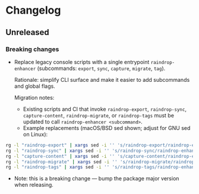 # Changelog

## Unreleased

### Breaking changes

- Replace legacy console scripts with a single entrypoint `raindrop-enhancer` (subcommands: `export`, `sync`, `capture`, `migrate`, `tag`).

  Rationale: simplify CLI surface and make it easier to add subcommands and global flags.

  Migration notes:
  - Existing scripts and CI that invoke `raindrop-export`, `raindrop-sync`, `capture-content`, `raindrop-migrate`, or `raindrop-tags` must be updated to call `raindrop-enhancer <subcommand>`.
  - Example replacements (macOS/BSD sed shown; adjust for GNU sed on Linux):

```bash
rg -l "raindrop-export" | xargs sed -i '' 's/raindrop-export/raindrop-enhancer export/g'
rg -l "raindrop-sync" | xargs sed -i '' 's/raindrop-sync/raindrop-enhancer sync/g'
rg -l "capture-content" | xargs sed -i '' 's/capture-content/raindrop-enhancer capture/g'
rg -l "raindrop-migrate" | xargs sed -i '' 's/raindrop-migrate/raindrop-enhancer migrate/g'
rg -l "raindrop-tags" | xargs sed -i '' 's/raindrop-tags/raindrop-enhancer tag/g'
```

- Note: this is a breaking change — bump the package major version when releasing.
